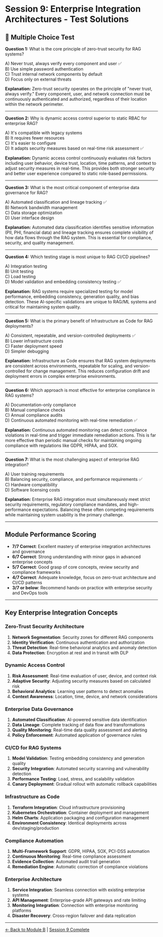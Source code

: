 # Session 9: Enterprise Integration Architectures - Test Solutions

## 📝 Multiple Choice Test

**Question 1:** What is the core principle of zero-trust security for RAG systems?  

A) Never trust, always verify every component and user ✅  
B) Use simple password authentication  
C) Trust internal network components by default  
D) Focus only on external threats  

**Explanation:** Zero-trust security operates on the principle of "never trust, always verify." Every component, user, and network connection must be continuously authenticated and authorized, regardless of their location within the network perimeter.

---

**Question 2:** Why is dynamic access control superior to static RBAC for enterprise RAG?  

A) It's compatible with legacy systems  
B) It requires fewer resources  
C) It's easier to configure  
D) It adapts security measures based on real-time risk assessment ✅  

**Explanation:** Dynamic access control continuously evaluates risk factors including user behavior, device trust, location, time patterns, and context to adjust security measures in real-time. This provides both stronger security and better user experience compared to static role-based permissions.

---

**Question 3:** What is the most critical component of enterprise data governance for RAG?  

A) Automated classification and lineage tracking ✅  
B) Network bandwidth management  
C) Data storage optimization  
D) User interface design  

**Explanation:** Automated data classification identifies sensitive information (PII, PHI, financial data) and lineage tracking ensures complete visibility of how data flows through the RAG system. This is essential for compliance, security, and quality management.

---

**Question 4:** Which testing stage is most unique to RAG CI/CD pipelines?  

A) Integration testing  
B) Unit testing  
C) Load testing  
D) Model validation and embedding consistency testing ✅  

**Explanation:** RAG systems require specialized testing for model performance, embedding consistency, generation quality, and bias detection. These AI-specific validations are unique to RAG/ML systems and critical for maintaining system quality.

---

**Question 5:** What is the primary benefit of Infrastructure as Code for RAG deployments?  

A) Consistent, repeatable, and version-controlled deployments ✅  
B) Lower infrastructure costs  
C) Faster deployment speed  
D) Simpler debugging  

**Explanation:** Infrastructure as Code ensures that RAG system deployments are consistent across environments, repeatable for scaling, and version-controlled for change management. This reduces configuration drift and deployment errors in complex enterprise environments.

---

**Question 6:** Which approach is most effective for enterprise compliance in RAG systems?  

A) Documentation-only compliance  
B) Manual compliance checks  
C) Annual compliance audits  
D) Continuous automated monitoring with real-time remediation ✅  

**Explanation:** Continuous automated monitoring can detect compliance violations in real-time and trigger immediate remediation actions. This is far more effective than periodic manual checks for maintaining ongoing compliance with regulations like GDPR, HIPAA, and SOX.

---

**Question 7:** What is the most challenging aspect of enterprise RAG integration?  

A) User training requirements  
B) Balancing security, compliance, and performance requirements ✅  
C) Hardware compatibility  
D) Software licensing costs  

**Explanation:** Enterprise RAG integration must simultaneously meet strict security requirements, regulatory compliance mandates, and high-performance expectations. Balancing these often competing requirements while maintaining system usability is the primary challenge.

---

## Module Performance Scoring

- **7/7 Correct**: Excellent mastery of enterprise integration architectures and governance
- **6/7 Correct**: Strong understanding with minor gaps in advanced enterprise concepts
- **5/7 Correct**: Good grasp of core concepts, review security and compliance frameworks
- **4/7 Correct**: Adequate knowledge, focus on zero-trust architecture and CI/CD patterns
- **3/7 or below**: Recommend hands-on practice with enterprise security and DevOps tools

---

## Key Enterprise Integration Concepts

### Zero-Trust Security Architecture
1. **Network Segmentation**: Security zones for different RAG components
2. **Identity Verification**: Continuous authentication and authorization
3. **Threat Detection**: Real-time behavioral analytics and anomaly detection
4. **Data Protection**: Encryption at rest and in transit with DLP

### Dynamic Access Control
1. **Risk Assessment**: Real-time evaluation of user, device, and context risk
2. **Adaptive Security**: Adjusting security measures based on calculated risk
3. **Behavioral Analytics**: Learning user patterns to detect anomalies
4. **Context Awareness**: Location, time, device, and network considerations

### Enterprise Data Governance
1. **Automated Classification**: AI-powered sensitive data identification
2. **Data Lineage**: Complete tracking of data flow and transformations
3. **Quality Monitoring**: Real-time data quality assessment and alerting
4. **Policy Enforcement**: Automated application of governance rules

### CI/CD for RAG Systems
1. **Model Validation**: Testing embedding consistency and generation quality
2. **Security Integration**: Automated security scanning and vulnerability detection
3. **Performance Testing**: Load, stress, and scalability validation
4. **Canary Deployment**: Gradual rollout with automatic rollback capabilities

### Infrastructure as Code
1. **Terraform Integration**: Cloud infrastructure provisioning
2. **Kubernetes Orchestration**: Container deployment and management
3. **Helm Charts**: Application packaging and configuration management
4. **Environment Consistency**: Identical deployments across dev/staging/production

### Compliance Automation
1. **Multi-Framework Support**: GDPR, HIPAA, SOX, PCI-DSS automation
2. **Continuous Monitoring**: Real-time compliance assessment
3. **Evidence Collection**: Automated audit trail generation
4. **Remediation Engine**: Automatic correction of compliance violations

### Enterprise Architecture
1. **Service Integration**: Seamless connection with existing enterprise systems
2. **API Management**: Enterprise-grade API gateways and rate limiting
3. **Monitoring Integration**: Connection with enterprise monitoring platforms
4. **Disaster Recovery**: Cross-region failover and data replication

---

[← Back to Module B](Session9_ModuleB_Enterprise_Architecture.md) | [Session 9 Complete](Session9_Production_RAG_Enterprise_Integration.md)
